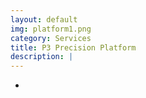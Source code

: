 ```yaml
---
layout: default
img: platform1.png
category: Services
title: P3 Precision Platform
description: |
---
```

  -

